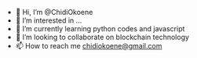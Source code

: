 - 👋 Hi, I’m @ChidiOkoene
- 👀 I’m interested in ...
- 🌱 I’m currently learning python codes and javascript
- 💞️ I’m looking to collaborate on blockchain technology
- 📫 How to reach me chidiokoene@gmail.com

<!---
ChidiOkoene/ChidiOkoene is a ✨ special ✨ repository because its `README.md` (this file) appears on your GitHub profile.
You can click the Preview link to take a look at your changes.
--->
